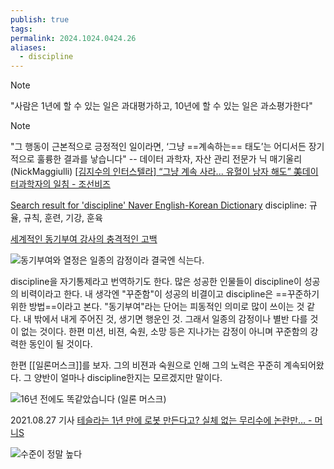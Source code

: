 ```yaml
---
publish: true
tags: 
permalink: 2024.1024.0424.26
aliases:
  - discipline
---
```

> [!NOTE]
> "사람은 1년에 할 수 있는 일은 과대평가하고, 10년에 할 수 있는 일은 과소평가한다"

> [!Note]
> "그 행동이 근본적으로 긍정적인 일이라면, ‘그냥 ==계속하는== 태도’는 어디서든 장기적으로 훌륭한 결과를 낳습니다"
> -- 데이터 과학자, 자산 관리 전문가 닉 매기울리(NickMaggiulli)
> [[김지수의 인터스텔라] “그냥 계속 사라... 유혈이 낭자 해도” 美데이터과학자의 일침 - 조선비즈](https://biz.chosun.com/topics/kjs_interstellar/2022/11/26/4WJBRMUGRVD3LEMSDCJGBNPWS4/?utm_source=twitter&utm_medium=share&utm_campaign=news&fbclid=IwY2xjawGGMuJleHRuA2FlbQIxMQABHXcWT2KZ-hrNjFQYDJVidz3cEnEKU9-sHT5mUxkbT6oHB1YkMa5dbug6ow_aem_kftMbirfGnCV1uBLkNmB7A)

[Search result for 'discipline' Naver English-Korean Dictionary](https://en.dict.naver.com/#/search?range=meaning&query=discipline)
discipline: 규율, 규칙, 훈련, 기강, 훈육

[세계적인 동기부여 강사의 충격적인 고백](https://www.youtube.com/watch?v=hFIOsapDEr8&t=332s)

![동기부여와 열정은 일종의 감정이라 결국엔 식는다.](https://www.youtube.com/watch?v=GO7OYLiKun4)

discipline을 자기통제라고 번역하기도 한다. 많은 성공한 인물들이 discipline이 성공의 비력이라고 한다. 내 생각엔 "꾸준함"이 성공의 비결이고 discipline은 ==꾸준하기 위한 방법==이라고 본다.
"동기부여"라는 단어는 피동적인 의미로 많이 쓰이는 것 같다.  내 밖에서 내게 주어진 것, 생기면 행운인 것. 그래서 일종의 감정이나 별반 다를 것이 없는 것이다.
한편 미션, 비젼, 숙원, 소망 등은 지나가는 감정이 아니며 꾸준함의 강력한 동인이 될 것이다.

한편 [[일론머스크]]를 보자. 그의 비젼과 숙원으로 인해 그의 노력은 꾸준히 계속되어왔다. 그 양반이 얼마나 discipline한지는 모르겠지만 말이다.

![16년 전에도 똑같았습니다 (일론 머스크)](https://www.youtube.com/watch?v=NIDICT3K_Ug)

2021.08.27 기사 [테슬라는 1년 만에 로봇 만든다고? 실체 없는 무리수에 논란만… - 머니S](https://www.moneys.co.kr/article/2021082711488067858?code=w0404&fbclid=IwY2xjawGGNENleHRuA2FlbQIxMQABHVYqzv5CxA3nnnrMT3ULGWzeKEC1XUXdiXiRTymRn5m4K2DPos1uJpzOHA_aem_aOczGTRI4_8JFqakmc-MTA) 

![수준이 정말 높다](https://www.youtube.com/watch?v=gvNTPi2ibDQ)
	